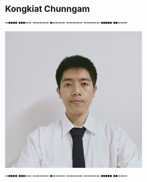 # Kongkiat Chunngam
➖◾◾◾◾ ◾◾◾➖➖ ➖➖➖➖➖ ◾➖➖➖➖ ➖➖➖➖➖ ➖➖➖➖➖ ◾◾◾◾◾ ◾◾➖➖➖

![My Image](myimage-2.png)

➖◾◾◾◾ ◾◾◾➖➖ ➖➖➖➖➖ ◾➖➖➖➖ ➖➖➖➖➖ ➖➖➖➖➖ ◾◾◾◾◾ ◾◾➖➖➖
